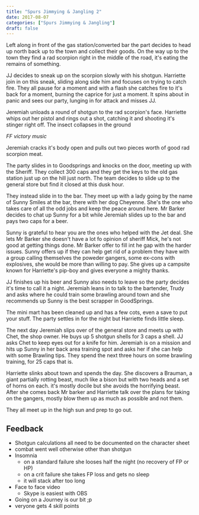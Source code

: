 ```yaml
---
title: "Spurs Jimmying & Jangling 2"
date: 2017-08-07
categories: ["Spurs Jimmying & Jangling"]
draft: false
---
```



Left along in front of the gas station/converted bar the part decides to head up north back up to the town and collect their goods. On the way up to the town they find a rad scorpion right in the middle of the road, it's eating the remains of something.

JJ decides to sneak up on the scorpion slowly with his shotgun. Harriette join in on this sneak, sliding along side him and focuses on trying to catch fire. They all pause for a moment and with a flash she catches fire to it's back for a moment, burning the caprice for just a moment. It spins about in panic and sees our party, lunging in for attack and misses JJ.

Jeremiah unloads a round of shotgun to the rad scorpion's face. Harriette whips out her pistol and rings out a shot, catching it and shooting it's stinger right off. The insect collapses in the ground

_FF victory music_

Jeremiah cracks it's body open and pulls out two pieces worth of good rad scorpion meat.

The party slides in to Goodsprings and knocks on the door, meeting up with the Sheriff. They collect 300 caps and they get the keys to the old gas station just up on the hill just north. The team decides to slide up to the general store but find it closed at this dusk hour.

They instead slide in to the bar. They meet up with a lady going by the name of Sunny Smiles at the bar, there with her dog Cheyenne. She's the one who takes care of all the odd jobs and keep the peace around here. Mr Barker decides to chat up Sunny for a bit while Jeremiah slides up to the bar and pays two caps for a beer.

Sunny is grateful to hear you are the ones who helped with the Jet deal. She lets Mr Barker she doesn't have a lot fo opinion of sheriff Mick, he's not good at getting things done. Mr Barker offer to fill int he gap with the harder issues. Sunny offers up if they can help get rid of a problem they have with a group calling themselves the poweder gangers, some ex-cons with explosives, she would be more than willing to pay. She gives up a campsite known for Harriette's pip-boy and gives everyone a mighty thanks.

JJ finishes up his beer and Sunny also needs to leave so the party decides it's time to call it a night. Jeremiah leans in to talk to the bartender, Trudy and asks where he could train some brawling around town and she recommends up Sunny is the best scrapper in GoodSprings.

The mini mart has been cleaned up and has a few cots, even a save to put your stuff. The party settles in for the night but Harriette finds little sleep.

The next day Jeremiah slips over of the general store and meets up with Chet, the shop owner. He buys up 5 shotgun shells for 3 caps a shell. JJ asks Chet to keep eyes out for a knife for him. Jeremiah is on a mission and hits up Sunny in her back area training spot and asks her if she can help with some Brawling tips. They spend the next three hours on some brawling training, for 25 caps that is.

Harriette slinks about town and spends the day. She discovers a Brauman, a giant partially rotting beast, much like a bison but with two heads and a set of horns on each. it's mostly docile but she avoids the horrifying beast. After she comes back Mr barker and Harriette talk over the plans for taking on the gangers, mostly blow them up as much as possible and not them.

They all meet up in the high sun and prep to go out.

## Feedback

* Shotgun calculations all need to be documented on the character sheet
* combat went well otherwise other than shotgun
* Insomnia
  * on a standard failure she looses half the night (no recovery of FP or HP)
  * on a crit failure she takes FP loss and gets no sleep
  * it will stack after too long
* Face to face video
  * Skype is easiest with OBS
* Going on a Journey is our bit ;p
* veryone gets 4 skill points
